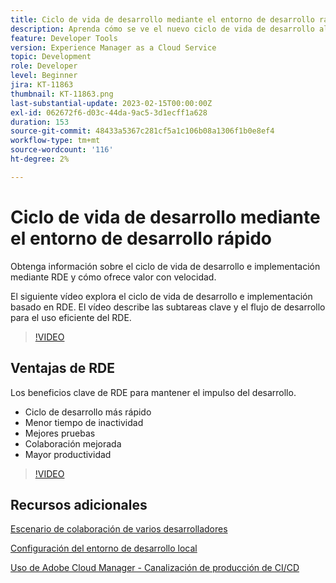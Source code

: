 ```yaml
---
title: Ciclo de vida de desarrollo mediante el entorno de desarrollo rápido
description: Aprenda cómo se ve el nuevo ciclo de vida de desarrollo al utilizar el entorno de desarrollo rápido y los beneficios clave de RDE.
feature: Developer Tools
version: Experience Manager as a Cloud Service
topic: Development
role: Developer
level: Beginner
jira: KT-11863
thumbnail: KT-11863.png
last-substantial-update: 2023-02-15T00:00:00Z
exl-id: 062672f6-d03c-44da-9ac5-3d1ecff1a628
duration: 153
source-git-commit: 48433a5367c281cf5a1c106b08a1306f1b0e8ef4
workflow-type: tm+mt
source-wordcount: '116'
ht-degree: 2%

---
```


# Ciclo de vida de desarrollo mediante el entorno de desarrollo rápido

Obtenga información sobre el ciclo de vida de desarrollo e implementación mediante RDE y cómo ofrece valor con velocidad.

El siguiente vídeo explora el ciclo de vida de desarrollo e implementación basado en RDE. El vídeo describe las subtareas clave y el flujo de desarrollo para el uso eficiente del RDE.

>[!VIDEO](https://video.tv.adobe.com/v/3415492?quality=12&learn=on)


## Ventajas de RDE

Los beneficios clave de RDE para mantener el impulso del desarrollo.

- Ciclo de desarrollo más rápido
- Menor tiempo de inactividad
- Mejores pruebas
- Colaboración mejorada
- Mayor productividad

>[!VIDEO](https://video.tv.adobe.com/v/3415493?quality=12&learn=on)

## Recursos adicionales

[Escenario de colaboración de varios desarrolladores](https://experienceleague.adobe.com/docs/experience-manager-cloud-service/content/implementing/developing/rapid-development-environments.html?lang=es#multiple-developers-collaborating-on-the-same-rde)

[Configuración del entorno de desarrollo local](https://experienceleague.adobe.com/docs/experience-manager-learn/cloud-service/local-development-environment-set-up/overview.html?lang=es)

[Uso de Adobe Cloud Manager - Canalización de producción de CI/CD](https://experienceleague.adobe.com/docs/experience-manager-learn/cloud-service/cloud-manager/cicd-production-pipeline.html?lang=es)
